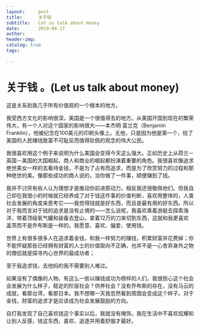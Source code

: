 ```yaml
---
layout:     post  
title:      关于钱
subtitle:   Let us talk about money
date:       2019-04-17  
author:  
header-img: 
catalog: true  
tags:  
   
---
```


# 关于钱 。(Let us talk about money)

这是关系到我几乎所有价值观的一个根本的地方。

我受西方文化的影响很深，美国是一个很值得去的地方。从美国开国到现在的繁荣伟大，有一个人对这个国家的影响很大——本杰明·富兰克（Benjamin Franklin），他被纪念在100美元的印刷头像上。无他，只是因为他是第一个，给了美国的人民赚钱致富不可耻反而值得钦佩的观念的伟大公民。

我很喜欢用这个例子来说明为什么美国会变得今天这么强大。正如历史上从荷兰－英国－美国的大国崛起，商人和商业的崛起都扮演着重要的角色。我很喜欢像追求绝世美女一样的去看待金钱，不是为了占有而追求，而是为了欣赏努力的过程和那种绝世的美。像那些成功的商人说的，当你做了一件事，顺便赚到了钱。

我并不讨厌有些人认为理想才是推动你前进原动力，相反我还很敬佩他们。但我自己却在我很小的时候就已经养成了对于钱这件事的价值判断，喜欢用整体的，人类社会发展的角度来思考它——我觉得钱就是好东西，而且是最有用的好东西。所以对于我而言对于钱的追求是没有止境的——怎么说呢，我喜欢乘着游艇去探索海洋，带着顶级氧气罐和装备去登山，拿着12万的刀来切割东西，这就和我更喜欢盖茨而不是乔布斯是一样的。我愿意、喜欢、偏爱、使用钱。

世界上有很多很多人在追求着金钱，和我一样努力的赚钱，积累财富并花费掉；你不能怀疑那些已经拥有财富的人士的价值取向不正确，也并不是一心舍弃身外之物的僧侣就是探寻内心世界的最成功者；

至于我追求钱，去他妈的我不需要别人难过。

如果没有了偶像的人物，有这么一些以赚钱成功为榜样的人们，我很担心这个社会会发展为什么样子，稳定的阶层社会？供养社会？没有乔布斯的存在，没有马云的成就，看那台湾，看那日本。我不想哪一天我忽然看到周围会变成这个样子。对于金钱，财富的追求才是应该成为社会发展鼓励的方向。

自打我发现了自己喜欢钱这个事实以后，我就没有掩饰。我在生活中不喜欢炫耀和让别人反感，钱这东西，喜欢、追逐并用着舒服才最好。